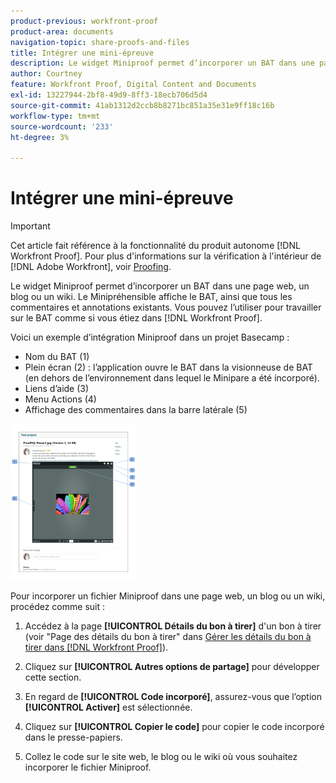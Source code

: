 ```yaml
---
product-previous: workfront-proof
product-area: documents
navigation-topic: share-proofs-and-files
title: Intégrer une mini-épreuve
description: Le widget Miniproof permet d’incorporer un BAT dans une page web, un blog ou un wiki. Le Minipréhensible affiche le BAT, ainsi que tous les commentaires et annotations existants. Vous pouvez l’utiliser pour travailler sur le BAT comme si vous étiez dans [!DNL Workfront Proof].
author: Courtney
feature: Workfront Proof, Digital Content and Documents
exl-id: 13227944-2bf8-49d9-8ff3-18ecb706d5d4
source-git-commit: 41ab1312d2ccb8b8271bc851a35e31e9ff18c16b
workflow-type: tm+mt
source-wordcount: '233'
ht-degree: 3%

---
```


# Intégrer une mini-épreuve

>[!IMPORTANT]
>
>Cet article fait référence à la fonctionnalité du produit autonome [!DNL Workfront Proof]. Pour plus d&#39;informations sur la vérification à l&#39;intérieur de [!DNL Adobe Workfront], voir [Proofing](../../../review-and-approve-work/proofing/proofing.md).

Le widget Miniproof permet d’incorporer un BAT dans une page web, un blog ou un wiki. Le Minipréhensible affiche le BAT, ainsi que tous les commentaires et annotations existants. Vous pouvez l’utiliser pour travailler sur le BAT comme si vous étiez dans [!DNL Workfront Proof].

Voici un exemple d’intégration Miniproof dans un projet Basecamp :

* Nom du BAT (1)
* Plein écran (2) : l’application ouvre le BAT dans la visionneuse de BAT (en dehors de l’environnement dans lequel le Minipare a été incorporé).
* Liens d’aide (3)
* Menu Actions (4)
* Affichage des commentaires dans la barre latérale (5)

![Basecamp_miniproof.png](assets/basecamp-miniproof-201x250.png)

Pour incorporer un fichier Miniproof dans une page web, un blog ou un wiki, procédez comme suit :

1. Accédez à la page **[!UICONTROL Détails du bon à tirer]** d&#39;un bon à tirer (voir &quot;Page des détails du bon à tirer&quot; dans [Gérer les détails du bon à tirer dans [!DNL Workfront Proof]](../../../workfront-proof/wp-work-proofsfiles/manage-your-work/manage-proof-details.md)).

1. Cliquez sur **[!UICONTROL Autres options de partage]** pour développer cette section.
1. En regard de **[!UICONTROL Code incorporé]**, assurez-vous que l’option **[!UICONTROL Activer]** est sélectionnée.

1. Cliquez sur **[!UICONTROL Copier le code]** pour copier le code incorporé dans le presse-papiers.
1. Collez le code sur le site web, le blog ou le wiki où vous souhaitez incorporer le fichier Miniproof.

